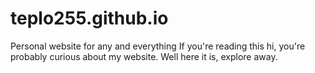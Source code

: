 # teplo255.github.io
Personal website for any and everything
If you're reading this hi, you're probably curious about my website. Well here it is, explore away.
